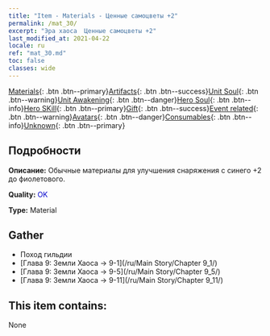 ```yaml
---
title: "Item - Materials - Ценные самоцветы +2"
permalink: /mat_30/
excerpt: "Эра хаоса  Ценные самоцветы +2"
last_modified_at: 2021-04-22
locale: ru
ref: "mat_30.md"
toc: false
classes: wide
---
```

 [Materials](/ItemsRU/){: .btn .btn--primary}[Artifacts](/ItemsRU/Artifacts/){: .btn .btn--success}[Unit Soul](/ItemsRU/UnitSoul/){: .btn .btn--warning}[Unit Awakening](/ItemsRU/UnitAwakening/){: .btn .btn--danger}[Hero Soul](/ItemsRU/HeroSoul/){: .btn .btn--info}[Hero SKill](/ItemsRU/HeroSkill/){: .btn .btn--primary}[Gift](/ItemsRU/Gift/){: .btn .btn--success}[Event related](/ItemsRU/Events/){: .btn .btn--warning}[Avatars](/ItemsRU/Avatars/){: .btn .btn--danger}[Consumables](/ItemsRU/Consumables/){: .btn .btn--info}[Unknown](/ItemsRU/Unknown/){: .btn .btn--primary}

## Подробности
 **Описание:** Обычные материалы для улучшения снаряжения c синего +2 до фиолетового.

 **Quality:** <span style="color: #0000CD">OK</span>

 **Type:** Material

## Gather

*    Поход гильдии 
*    [Глава 9: Земли Хаоса -> 9-1](/ru/Main Story/Chapter 9_1/) 
*    [Глава 9: Земли Хаоса -> 9-5](/ru/Main Story/Chapter 9_5/) 
*    [Глава 9: Земли Хаоса -> 9-11](/ru/Main Story/Chapter 9_11/) 

## This item contains:

  None

